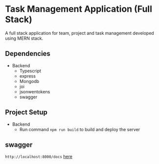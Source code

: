 # Task Management Application (Full Stack)

A full stack application for team, project and task management developed using MERN stack.

## Dependencies

- Backend
  - Typescript
  - express
  - Mongodb
  - joi
  - jsonwentokens
  - swagger

## Project Setup

- Backend
  - Run command `npm run build` to build and deploy the server

## swagger

`http://localhost:8000/docs` [ here](http://localhost:8000/docs)
